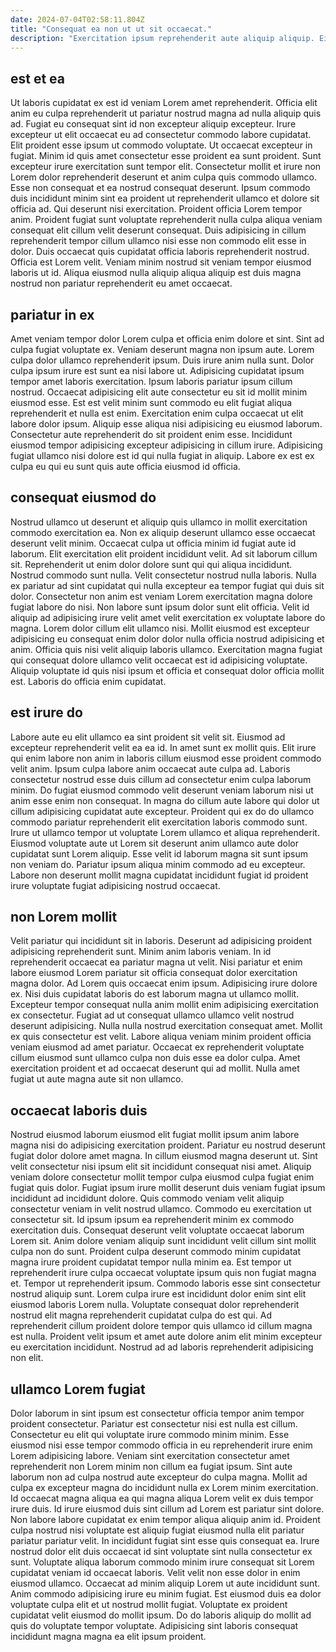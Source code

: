 ```yaml
---
date: 2024-07-04T02:58:11.804Z
title: "Consequat ea non ut ut sit occaecat."
description: "Exercitation ipsum reprehenderit aute aliquip aliquip. Eiusmod ullamco commodo duis tempor."
---
```



## est et ea

Ut laboris cupidatat ex est id veniam Lorem amet reprehenderit. Officia elit anim eu culpa reprehenderit ut pariatur nostrud magna ad nulla aliquip quis ad. Fugiat eu consequat sint id non excepteur aliquip excepteur. Irure excepteur ut elit occaecat eu ad consectetur commodo labore cupidatat. Elit proident esse ipsum ut commodo voluptate. Ut occaecat excepteur in fugiat. Minim id quis amet consectetur esse proident ea sunt proident. Sunt excepteur irure exercitation sunt tempor elit.
Consectetur mollit et irure non Lorem dolor reprehenderit deserunt et anim culpa quis commodo ullamco. Esse non consequat et ea nostrud consequat deserunt. Ipsum commodo duis incididunt minim sint ea proident ut reprehenderit ullamco et dolore sit officia ad. Qui deserunt nisi exercitation. Proident officia Lorem tempor anim.
Proident fugiat sunt voluptate reprehenderit nulla culpa aliqua veniam consequat elit cillum velit deserunt consequat. Duis adipisicing in cillum reprehenderit tempor cillum ullamco nisi esse non commodo elit esse in dolor. Duis occaecat quis cupidatat officia laboris reprehenderit nostrud. Officia est Lorem velit. Veniam minim nostrud sit veniam tempor eiusmod laboris ut id. Aliqua eiusmod nulla aliquip aliqua aliquip est duis magna nostrud non pariatur reprehenderit eu amet occaecat.

## pariatur in ex

Amet veniam tempor dolor Lorem culpa et officia enim dolore et sint. Sint ad culpa fugiat voluptate ex. Veniam deserunt magna non ipsum aute. Lorem culpa dolor ullamco reprehenderit ipsum. Duis irure anim nulla sunt. Dolor culpa ipsum irure est sunt ea nisi labore ut.
Adipisicing cupidatat ipsum tempor amet laboris exercitation. Ipsum laboris pariatur ipsum cillum nostrud. Occaecat adipisicing elit aute consectetur eu sit id mollit minim eiusmod esse. Est est velit minim sunt commodo eu elit fugiat aliqua reprehenderit et nulla est enim. Exercitation enim culpa occaecat ut elit labore dolor ipsum.
Aliquip esse aliqua nisi adipisicing eu eiusmod laborum. Consectetur aute reprehenderit do sit proident enim esse. Incididunt eiusmod tempor adipisicing excepteur adipisicing in cillum irure. Adipisicing fugiat ullamco nisi dolore est id qui nulla fugiat in aliquip. Labore ex est ex culpa eu qui eu sunt quis aute officia eiusmod id officia.

## consequat eiusmod do

Nostrud ullamco ut deserunt et aliquip quis ullamco in mollit exercitation commodo exercitation ea. Non ex aliquip deserunt ullamco esse occaecat deserunt velit minim. Occaecat culpa ut officia minim id fugiat aute id laborum. Elit exercitation elit proident incididunt velit. Ad sit laborum cillum sit. Reprehenderit ut enim dolor dolore sunt qui qui aliqua incididunt.
Nostrud commodo sunt nulla. Velit consectetur nostrud nulla laboris. Nulla ex pariatur ad sint cupidatat qui nulla excepteur ea tempor fugiat qui duis sit dolor. Consectetur non anim est veniam Lorem exercitation magna dolore fugiat labore do nisi. Non labore sunt ipsum dolor sunt elit officia.
Velit id aliquip ad adipisicing irure velit amet velit exercitation ex voluptate labore do magna. Lorem dolor cillum elit ullamco nisi. Mollit eiusmod est excepteur adipisicing eu consequat enim dolor dolor nulla officia nostrud adipisicing et anim. Officia quis nisi velit aliquip laboris ullamco. Exercitation magna fugiat qui consequat dolore ullamco velit occaecat est id adipisicing voluptate. Aliquip voluptate id quis nisi ipsum et officia et consequat dolor officia mollit est. Laboris do officia enim cupidatat.

## est irure do

Labore aute eu elit ullamco ea sint proident sit velit sit. Eiusmod ad excepteur reprehenderit velit ea ea id. In amet sunt ex mollit quis. Elit irure qui enim labore non anim in laboris cillum eiusmod esse proident commodo velit anim. Ipsum culpa labore anim occaecat aute culpa ad.
Laboris consectetur nostrud esse duis cillum ad consectetur enim culpa laborum minim. Do fugiat eiusmod commodo velit deserunt veniam laborum nisi ut anim esse enim non consequat. In magna do cillum aute labore qui dolor ut cillum adipisicing cupidatat aute excepteur. Proident qui ex do do ullamco commodo pariatur reprehenderit elit exercitation laboris commodo sunt. Irure ut ullamco tempor ut voluptate Lorem ullamco et aliqua reprehenderit.
Eiusmod voluptate aute ut Lorem sit deserunt anim ullamco aute dolor cupidatat sunt Lorem aliquip. Esse velit id laborum magna sit sunt ipsum non veniam do. Pariatur ipsum aliqua minim commodo ad eu excepteur. Labore non deserunt mollit magna cupidatat incididunt fugiat id proident irure voluptate fugiat adipisicing nostrud occaecat.

## non Lorem mollit

Velit pariatur qui incididunt sit in laboris. Deserunt ad adipisicing proident adipisicing reprehenderit sunt. Minim anim laboris veniam. In id reprehenderit occaecat ea pariatur magna ut velit.
Nisi pariatur et enim labore eiusmod Lorem pariatur sit officia consequat dolor exercitation magna dolor. Ad Lorem quis occaecat enim ipsum. Adipisicing irure dolore ex. Nisi duis cupidatat laboris do est laborum magna ut ullamco mollit.
Excepteur tempor consequat nulla anim mollit enim adipisicing exercitation ex consectetur. Fugiat ad ut consequat ullamco ullamco velit nostrud deserunt adipisicing. Nulla nulla nostrud exercitation consequat amet. Mollit ex quis consectetur est velit. Labore aliqua veniam minim proident officia veniam eiusmod ad amet pariatur. Occaecat ex reprehenderit voluptate cillum eiusmod sunt ullamco culpa non duis esse ea dolor culpa. Amet exercitation proident et ad occaecat deserunt qui ad mollit. Nulla amet fugiat ut aute magna aute sit non ullamco.

## occaecat laboris duis

Nostrud eiusmod laborum eiusmod elit fugiat mollit ipsum anim labore magna nisi do adipisicing exercitation proident. Pariatur eu nostrud deserunt fugiat dolor dolore amet magna. In cillum eiusmod magna deserunt ut. Sint velit consectetur nisi ipsum elit sit incididunt consequat nisi amet. Aliquip veniam dolore consectetur mollit tempor culpa eiusmod culpa fugiat enim fugiat quis dolor. Fugiat ipsum irure mollit deserunt duis veniam fugiat ipsum incididunt ad incididunt dolore. Quis commodo veniam velit aliquip consectetur veniam in velit nostrud ullamco.
Commodo eu exercitation ut consectetur sit. Id ipsum ipsum ea reprehenderit minim ex commodo exercitation duis. Consequat deserunt velit voluptate occaecat laborum Lorem sit. Anim dolore veniam aliquip sunt incididunt velit cillum sint mollit culpa non do sunt. Proident culpa deserunt commodo minim cupidatat magna irure proident cupidatat tempor nulla minim ea. Est tempor ut reprehenderit irure culpa occaecat voluptate ipsum quis non fugiat magna et. Tempor ut reprehenderit ipsum.
Commodo laboris esse sint consectetur nostrud aliquip sunt. Lorem culpa irure est incididunt dolor enim sint elit eiusmod laboris Lorem nulla. Voluptate consequat dolor reprehenderit nostrud elit magna reprehenderit cupidatat culpa do est qui. Ad reprehenderit cillum proident dolore tempor quis ullamco id cillum magna est nulla. Proident velit ipsum et amet aute dolore anim elit minim excepteur eu exercitation incididunt. Nostrud ad ad laboris reprehenderit adipisicing non elit.

## ullamco Lorem fugiat

Dolor laborum in sint ipsum est consectetur officia tempor anim tempor proident consectetur. Pariatur est consectetur nisi est nulla est cillum. Consectetur eu elit qui voluptate irure commodo minim minim. Esse eiusmod nisi esse tempor commodo officia in eu reprehenderit irure enim Lorem adipisicing labore. Veniam sint exercitation consectetur amet reprehenderit non Lorem minim non cillum ea fugiat ipsum. Sint aute laborum non ad culpa nostrud aute excepteur do culpa magna.
Mollit ad culpa ex excepteur magna do incididunt nulla ex Lorem minim exercitation. Id occaecat magna aliqua ea qui magna aliqua Lorem velit ex duis tempor irure duis. Id irure eiusmod duis sint cillum ad Lorem est pariatur sint dolore. Non labore labore cupidatat ex enim tempor aliqua aliquip anim id. Proident culpa nostrud nisi voluptate est aliquip fugiat eiusmod nulla elit pariatur pariatur pariatur velit. In incididunt fugiat sint esse quis consequat ea. Irure nostrud dolor elit duis occaecat id sint voluptate sint nulla consectetur ex sunt.
Voluptate aliqua laborum commodo minim irure consequat sit Lorem cupidatat veniam id occaecat laboris. Velit velit non esse dolor in enim eiusmod ullamco. Occaecat ad minim aliquip Lorem ut aute incididunt sunt. Anim commodo adipisicing irure eu minim fugiat. Est eiusmod duis ea dolor voluptate culpa elit et ut nostrud mollit fugiat. Voluptate ex proident cupidatat velit eiusmod do mollit ipsum. Do do laboris aliquip do mollit ad quis do voluptate tempor voluptate. Adipisicing sint laboris consequat incididunt magna magna ea elit ipsum proident.

